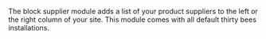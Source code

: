 The block supplier module adds a list of your product suppliers to the left or the right column of your site. This module comes with all default thirty bees installations.
